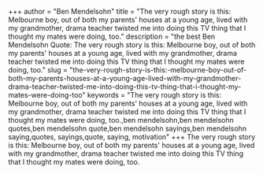 +++
author = "Ben Mendelsohn"
title = "The very rough story is this: Melbourne boy, out of both my parents' houses at a young age, lived with my grandmother, drama teacher twisted me into doing this TV thing that I thought my mates were doing, too."
description = "the best Ben Mendelsohn Quote: The very rough story is this: Melbourne boy, out of both my parents' houses at a young age, lived with my grandmother, drama teacher twisted me into doing this TV thing that I thought my mates were doing, too."
slug = "the-very-rough-story-is-this:-melbourne-boy-out-of-both-my-parents-houses-at-a-young-age-lived-with-my-grandmother-drama-teacher-twisted-me-into-doing-this-tv-thing-that-i-thought-my-mates-were-doing-too"
keywords = "The very rough story is this: Melbourne boy, out of both my parents' houses at a young age, lived with my grandmother, drama teacher twisted me into doing this TV thing that I thought my mates were doing, too.,ben mendelsohn,ben mendelsohn quotes,ben mendelsohn quote,ben mendelsohn sayings,ben mendelsohn saying,quotes, sayings,quote, saying, motivation"
+++
The very rough story is this: Melbourne boy, out of both my parents' houses at a young age, lived with my grandmother, drama teacher twisted me into doing this TV thing that I thought my mates were doing, too.
